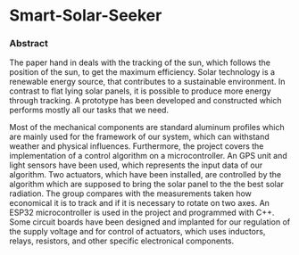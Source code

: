 # Smart-Solar-Seeker

### Abstract

The paper hand in deals with the tracking of the sun, which follows the position of the sun, to get the maximum efficiency. Solar technology is a renewable energy source, that contributes to a sustainable environment. In contrast to flat lying solar panels, it is possible to produce more energy through tracking. A prototype has been developed and constructed which performs mostly all our tasks that we need.

Most of the mechanical components are standard aluminum profiles which are mainly used for the framework of our system, which can withstand weather and physical influences.
Furthermore, the project covers the implementation of a control algorithm on a microcontroller.
An GPS unit and light sensors have been used, which represents the input data of our algorithm. Two actuators, which have been installed, are controlled by the algorithm which are supposed to bring the solar panel to the the best solar radiation. The group compares with the measurements taken how economical it is to track and if it is necessary to rotate on two axes. An ESP32 microcontroller is used in the project and programmed with C++. Some circuit boards have been designed and implanted for our regulation of the supply voltage and for control of actuators, which uses inductors, relays, resistors, and other specific electronical components.
